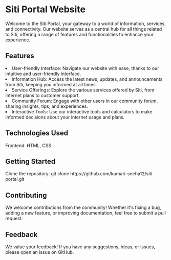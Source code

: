 
<h1>Siti Portal Website</h1>
Welcome to the Siti Portal, your gateway to a world of information, services, and connectivity. Our website serves as a central hub for all things related to Siti, offering a range of features and functionalities to enhance your experience.

<h2>Features</h2>
<li>User-friendly Interface: Navigate our website with ease, thanks to our intuitive and user-friendly interface.
<li>Information Hub: Access the latest news, updates, and announcements from Siti, keeping you informed at all times.
<li>Service Offerings: Explore the various services offered by Siti, from internet plans to customer support.
<li>Community Forum: Engage with other users in our community forum, sharing insights, tips, and experiences.
<li>Interactive Tools: Use our interactive tools and calculators to make informed decisions about your internet usage and plans.
<h2>Technologies Used</h2>
Frontend: HTML, CSS
<h2>Getting Started</h2>
Clone the repository: git clone https://github.com/kumari-sneha12/siti-portal.git
<h2>Contributing</h2>
We welcome contributions from the community! Whether it's fixing a bug, adding a new feature, or improving documentation, feel free to submit a pull request.

<h2>Feedback</h2>
We value your feedback! If you have any suggestions, ideas, or issues, please open an issue on GitHub.

